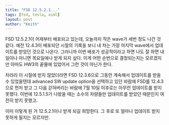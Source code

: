 ```yaml
---
title: "FSD 12.5.2.1..."
tags: [fsd, tesla, aiml]
layout: post
author: "Keith"
---
```


FSD 12.5.2.1이 어제부터 배포되고 있는데, 오늘까지 작은 wave가 세번 정도 나간 것 같다. 예전 12.4.3이 배포되던 시절의 기록을 보니 내 차는 가장 마지막 wave에서 업데이트를 받았던 것으로 나온다. 그러니까 이번 배포가 성공적이라고 하면 나도 잘 하면 내일이나 아니면 목요일에나 받게 되지 싶다. 이게 어떤 순번으로 결정되는지는 모르겠지만 아마도 HW3의 끝물에 있었어서 그런 것이 아닌가 한다.

차라리 이 시절에 받지 않았더라면 FSD 12.3.6으로 그동안 계속해서 업데이트를 받을 수 있었을텐데 advanced SW update option을 선택하고 있던 바람에 FSD를 12.4.3으로 먼저 받고 그 다음 갇혀버리는 바람에 7월 10일 이후로는 아무런 업데이트를 받지 못했다. 이번에 12.5.1.5가 나왔을 때는 소수의 차량들만 업데이트를 받았던 때문인지 여전히 받지 못했고.

이미 이렇게 된 거 12.5.2.1이나 받게 되길 희망한다. 그 후로 또 얼마나 업데이트 받지 못하게 될지는 모르지만.
